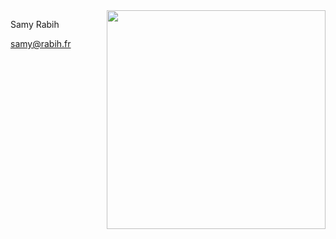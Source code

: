 <img src="https://user-images.githubusercontent.com/1282106/159175869-2f129458-8886-49ad-93d9-fd5dac2019a4.png" align="right" width="350" />

Samy Rabih

[samy@rabih.fr](mailto:samy.rabih.fr)
